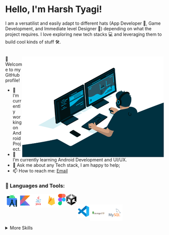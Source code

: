  
# Hello, I'm Harsh Tyagi!

I am a versatilist and easily adapt to different hats (App Developer 📱, Game Development, and Immediate level Designer 🎨) depending on what the project requires. I love exploring new tech stacks 💻 and leveraging them to build cool kinds of stuff 🛠️. 
<br/>
<br/>

<img align="right" alt="GIF" src="https://github.com/Mysharsh/Mysharsh/blob/main/code.gif?raw=true" width="450" height="320" />
👋 Welcome to my GitHub profile!

- 🔭 I’m currently working on Android Project.
- 🌱 I’m currently learning Android Development and UI/UX.
- 💬 Ask me about any Tech stack, I am happy to help;
- 📫 How to reach me: [Email](mailto:harshtyagi0012@gmail.com)

### 🔨 Languages and Tools:
<a href="https://developer.android.com" target="_blank"> <img align="left" alt="Android" height ="42px" src="https://raw.githubusercontent.com/Mysharsh/Mysharsh/main/Logos/ides/android-studio.svg"> </a>
<a href="https://kotlinlang.org" target="_blank"><img align="left" alt="Kotlin" height ="42px" src="https://raw.githubusercontent.com/Mysharsh/Mysharsh/main/Logos/programming%20languages/kotlin.svg"></a>
<a href="https://www.java.com" target="_blank"><img align="left" alt="Java" height ="42px" src="https://raw.githubusercontent.com/Mysharsh/Mysharsh/main/Logos/programming%20languages/java.svg"></a>
<a href="https://firebase.google.com/" target="_blank"> <img align="left" src="https://raw.githubusercontent.com/Mysharsh/Mysharsh/main/Logos/cloud/firebase.svg" alt="firebase" height ="42px"/> </a>
<a href="https://figma.com" target="_blank"><img align="left" alt="Figma" height ="36px" src="https://raw.githubusercontent.com/Mysharsh/Mysharsh/main/Logos/tools/figma.png"></a>
<a href="https://unity.com" target="_blank"><img align="left" alt="Unity" height ="36px" src="https://raw.githubusercontent.com/Mysharsh/Mysharsh/main/Logos/tools/unity.png"></a>
<br>
<br>
<a href="https://code.visualstudio.com/" target="_blank"><img align="left" alt="vscode" height ="42px" src="https://raw.githubusercontent.com/Mysharsh/Mysharsh/main/Logos/text%20editors/vscode.svg"></a>
<a href="https://www.mongodb.com/" target="_blank"><img align="left" alt="Mongodb" height ="52px" src="https://raw.githubusercontent.com/Mysharsh/Mysharsh/main/Logos/databases/mongodb.svg"></a>
<a href="https://www.mysql.com/" target="_blank"><img align="left" alt="MYSQL" height ="52px" src="https://raw.githubusercontent.com/Mysharsh/Mysharsh/main/Logos/databases/mysql.svg"></a>

<br> 
<br>
<br>
<details>
<summary>More Skills</summary>
 
<br>
 
![](https://img.shields.io/badge/Code-Java-informational?style=flat&logo=Java&logoColor=white&color=4AB197)
![](https://img.shields.io/badge/Code-CSharp-informational?style=flat&logo=c-sharp&logoColor=white&color=4AB197)
![](https://img.shields.io/badge/Code-MongoDB-informational?style=flat&logo=MongoDB&logoColor=white&color=4AB197)
![](https://img.shields.io/badge/Code-MySQL-informational?style=flat&logo=MySQL&logoColor=white&color=4AB197)
![](https://img.shields.io/badge/Tools-Photoshop-informational?style=flat&logo=Adobe-Photoshop&logoColor=white&color=4AB197)
![](https://img.shields.io/badge/Tools-GitHub-informational?style=flat&logo=GitHub&logoColor=white&color=4AB197)
![](https://img.shields.io/badge/Tools-GitLab-informational?style=flat&logo=GitLab&logoColor=white&color=4AB197)

</details>

<br>
